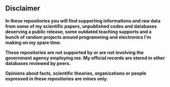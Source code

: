 ## Disclaimer

**In these repositories you will find supporting informations and raw data from some of my scientific papers, unpublished codes and databases deserving a public release, some outdated teaching supports and a bunch of random projects around programming and electronics I'm making on my spare time.**

**These repositories are not supported by or are not involving the government agency employing me. My official records are stored in other databases reviewed by peers.**

**Opinions about facts, scientific theories, organizations or people expressed in these repositories are mines only.**